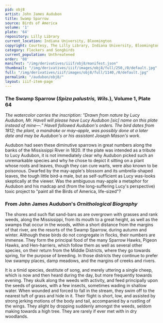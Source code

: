```yaml
---
pid: obj8
artist: John James Audubon
title: Swamp Sparrow
source: Birds of America
volume: '1'
plate: '64'
repository: Lilly Library
current_location: Indiana University, Bloomington
copyright: Courtesy, The Lilly Library, Indiana University, Bloomington, Indiana
category: Flockers and Songbirds
current_population: Unthreatened
order: '08'
manifest: "/img/derivatives/iiif/obj8/manifest.json"
thumbnail: "/img/derivatives/iiif/images/obj8/full/250,/0/default.jpg"
full: "/img/derivatives/iiif/images/obj8/full/1140,/0/default.jpg"
permalink: "/audubon/obj8/"
layout: iiif-item-page
---
```



### The Swamp Sparrow (_Spiza palustris, Wils._), Volume 1, Plate 64

_The watercolor carries the inscription: "Drawn from nature by Lucy Audubon, Mr. Havell will please have Lucy Audubon [sic] name on this plate instead of mine—." Havell followed Audubon's orders. The bird dates from 1812; the plant, a mandrake or may–apple, was possibly done at a later date and may be Audubon's or his assistant Joseph Mason's work._

Audubon had seen these diminutive sparrows in great numbers along the banks of the Mississippi River in 1820. If the plate was intended as a tribute to Lucy Audubon, it is not immediately clear why Audubon picked such an unremarkable species and why he chose to depict it sitting on a plant whose roots and leaves, though they can cure warts, were also known to be poisonous. Dwarfed by the may-apple's blossom and its umbrella-shaped leaves, the tough little bird-a male, but as self-sufficient as Lucy was-looks skeptically at the viewer. Was the ambiguous may-apple a metaphor for Audubon and his madcap and (from the long-suffering Lucy's perspective) toxic project to "paint all the Birds of America, life-sized"?

### From John James Audubon's _Ornithological Biography_

The shores and such flat sand-bars as are overgrown with grasses and rank weeds, along the Mississippi, from its mouth to a great height, as well as the swamps that occur in the woods, within a short distance from the margins of that river, are the resorts of the Swamp Sparrow, during autumn and winter. Although these birds do not congregate in flocks, their numbers are immense. They form the principal food of the many Sparrow Hawks, Pigeon Hawks, and Hen-harriers, which follow them as well as several other species, on their return from the Middle Districts, where they go towards spring, for the purpose of breeding. In those districts they continue to prefer low swampy places, damp meadows, and the margins of creeks and rivers.

It is a timid species, destitute of song, and merely uttering a single cheep, which is now and then heard during the day, but more frequently towards evening. They skulk along the weeds with activity, and feed principally upon the seeds of grasses, with a few insects, sometimes wading in shallow water. When wounded and forced to fall in the stream, they swim off to the nearest tuft of grass and hide in it. Their flight is short, low, and assisted by strong jerking motions of the body and tail, accompanied by a rustling of the wings. They alight by dropping suddenly amongst the weeds, seldom making towards a high tree. They are rarely if ever met with in dry woodlands.
